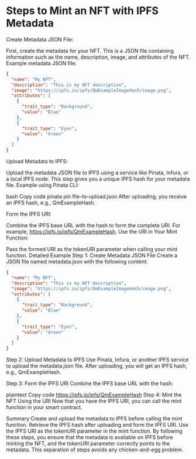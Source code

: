 # Steps to Mint an NFT with IPFS Metadata

Create Metadata JSON File:

First, create the metadata for your NFT. This is a JSON file containing information such as the name, description, image, and attributes of the NFT.
Example metadata JSON file:

```json
{
  "name": "My NFT",
  "description": "This is my NFT description",
  "image": "https://ipfs.io/ipfs/QmExampleImageHash/image.png",
  "attributes": [
    {
      "trait_type": "Background",
      "value": "Blue"
    },
    {
      "trait_type": "Eyes",
      "value": "Green"
    }
  ]
}
```

Upload Metadata to IPFS:

Upload the metadata JSON file to IPFS using a service like Pinata, Infura, or a local IPFS node. This step gives you a unique IPFS hash for your metadata file.
Example using Pinata CLI:

bash
Copy code
pinata pin file-to-upload.json
After uploading, you receive an IPFS hash, e.g., QmExampleHash.

Form the IPFS URI:

Combine the IPFS base URL with the hash to form the complete URI. For example, https://ipfs.io/ipfs/QmExampleHash.
Use the URI in Your Mint Function:

Pass the formed URI as the tokenURI parameter when calling your mint function.
Detailed Example
Step 1: Create Metadata JSON File
Create a JSON file named metadata.json with the following content:

```json
{
  "name": "My NFT",
  "description": "This is my NFT description",
  "image": "https://ipfs.io/ipfs/QmExampleImageHash/image.png",
  "attributes": [
    {
      "trait_type": "Background",
      "value": "Blue"
    },
    {
      "trait_type": "Eyes",
      "value": "Green"
    }
  ]
}
```

Step 2: Upload Metadata to IPFS
Use Pinata, Infura, or another IPFS service to upload the metadata.json file. After uploading, you will get an IPFS hash, e.g., QmExampleHash.

Step 3: Form the IPFS URI
Combine the IPFS base URL with the hash:

plaintext
Copy code
https://ipfs.io/ipfs/QmExampleHash
Step 4: Mint the NFT Using the URI
Now that you have the IPFS URI, you can call the mint function in your smart contract.

Summary
Create and upload the metadata to IPFS before calling the mint function.
Retrieve the IPFS hash after uploading and form the IPFS URI.
Use the IPFS URI as the tokenURI parameter in the mint function.
By following these steps, you ensure that the metadata is available on IPFS before minting the NFT, and the tokenURI parameter correctly points to the metadata. This separation of steps avoids any chicken-and-egg problem.
